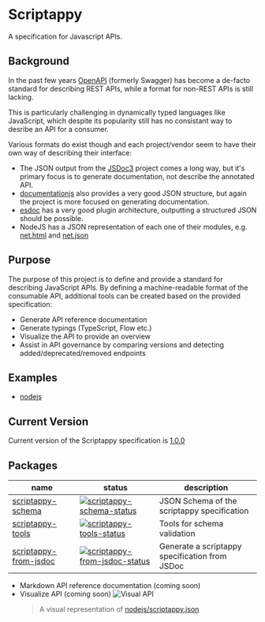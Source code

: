 # Scriptappy

A specification for Javascript APIs.

## Background

In the past few years [OpenAPI](https://github.com/OAI/OpenAPI-Specification) (formerly Swagger) has become a de-facto standard for describing REST APIs, while a format for non-REST APIs is still lacking.

This is particularly challenging in dynamically typed languages like JavaScript, which despite its popularity still has no consistant way to desribe an API for a consumer.

Various formats do exist though and each project/vendor seem to have their own way of describing their interface:

- The JSON output from the [JSDoc3](https://github.com/jsdoc3/jsdoc) project comes a long way, but it's primary focus is to generate documentation, not describe the annotated API.
- [documentationjs](https://github.com/documentationjs/documentation) also provides a very good JSON structure, but again the project is more focused on generating documentation.
- [esdoc](https://github.com/esdoc/esdoc) has a very good plugin architecture, outputting a structured JSON should be possible.
- NodeJS has a JSON representation of each one of their modules, e.g. [net.html](https://nodejs.org/api/net.html) and [net.json](https://nodejs.org/api/net.json)

## Purpose

The purpose of this project is to define and provide a standard for describing JavaScript APIs. By defining a machine-readable format of the consumable API, additional tools can be created based on the provided specification:

- Generate API reference documentation
- Generate typings (TypeScript, Flow etc.)
- Visualize the API to provide an overview
- Assist in API governance by comparing versions and detecting added/deprecated/removed endpoints

## Examples

- [nodejs](./packages/scriptappy-from-jsdoc/examples/nodejs)

## Current Version

Current version of the Scriptappy specification is [1.0.0](./packages/scriptappy-schema/specification.md)

## Packages

| name | status | description |
|---|---|---|
| [scriptappy-schema]       | [![scriptappy-schema-status]][scriptappy-schema-npm]  | JSON Schema of the scriptappy specification |
| [scriptappy-tools]        | [![scriptappy-tools-status]][scriptappy-tools-npm]  | Tools for schema validation |
| [scriptappy-from-jsdoc]   | [![scriptappy-from-jsdoc-status]][scriptappy-from-jsdoc-npm]  | Generate a scriptappy specification from JSDoc |

[scriptappy-schema]: https://github.com/miralemd/scriptappy/tree/master/packages/scriptappy-schema
[scriptappy-tools]: https://github.com/miralemd/scriptappy/tree/master/packages/scriptappy-tools
[scriptappy-from-jsdoc]: https://github.com/miralemd/scriptappy/tree/master/packages/scriptappy-from-jsdoc

[scriptappy-schema-status]: https://img.shields.io/npm/v/scriptappy-schema.svg
[scriptappy-tools-status]: https://img.shields.io/npm/v/scriptappy-tools.svg
[scriptappy-from-jsdoc-status]: https://img.shields.io/npm/v/scriptappy-from-jsdoc.svg

[scriptappy-schema-npm]: https://npmjs.com/package/scriptappy-schema
[scriptappy-tools-npm]: https://npmjs.com/package/scriptappy-tools
[scriptappy-from-jsdoc-npm]: https://npmjs.com/package/scriptappy-from-jsdoc

- Markdown API reference documentation (coming soon)
- Visualize API (coming soon)
    ![Visual API](./assets/visual.png)
    > A visual representation of [nodejs/scriptappy.json](./packages/scriptappy-from-jsdoc/examples/nodejs/scriptappy.json)
